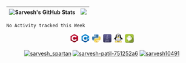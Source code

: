 <img src="https://github-readme-stats.vercel.app/api?username=sarvesh10491&show_icons=true&theme=merko" alt="Sarvesh's GitHub Stats">|<img src="https://media1.giphy.com/media/13HgwGsXF0aiGY/giphy.gif" />
|--|--|

<!--START_SECTION:waka-->
```text
No Activity tracked this Week
```
<!--END_SECTION:waka-->


<p align="center">
  <code><img title="C" height="25" src="https://github.com/sarvesh10491/sarvesh10491/blob/main/gitimgs/c.jpg"></code>
  <code><img title="C++" height="25" src="https://github.com/sarvesh10491/sarvesh10491/blob/main/gitimgs/c++.jpg"></code>
  <code><img title="Python" height="25" src="https://github.com/sarvesh10491/sarvesh10491/blob/main/gitimgs/python.jpg"></code>
  <code><img title="Java" height="25" src="https://github.com/sarvesh10491/sarvesh10491/blob/main/gitimgs/java.jpg"></code>
  <code><img title="linux" height="25" src="https://github.com/sarvesh10491/sarvesh10491/blob/main/gitimgs/linux.jpg"></code>
  <code><img title="android" height="25" src="https://github.com/sarvesh10491/sarvesh10491/blob/main/gitimgs/android.jpg"></code>
</p>

<p align="center">
<a href="https://twitter.com/sarvesh_spartan" target="_blank"><img align="center" src="https://img.icons8.com/bubbles/50/000000/twitter.png" alt="sarvesh_spartan" height="20" width="20" /></a>
<a href="https://linkedin.com/in/sarvesh-patil-751252a6" target="_blank"><img align="center" src="https://img.icons8.com/bubbles/50/000000/linkedin.png" alt="sarvesh-patil-751252a6" height="20" width="20" /></a>
<a href="https://instagram.com/sarvesh10491" target="_blank"><img align="center" src="https://img.icons8.com/bubbles/50/000000/instagram-new.png" alt="sarvesh10491" height="20" width="20" /></a>
</p>
